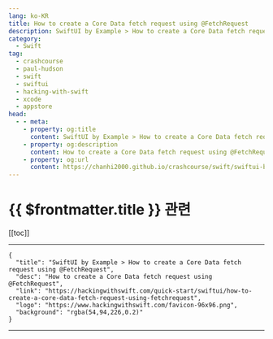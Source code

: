 ```yaml
---
lang: ko-KR
title: How to create a Core Data fetch request using @FetchRequest
description: SwiftUI by Example > How to create a Core Data fetch request using @FetchRequest
category:
  - Swift
tag: 
  - crashcourse
  - paul-hudson
  - swift
  - swiftui
  - hacking-with-swift
  - xcode
  - appstore
head:
  - - meta:
    - property: og:title
      content: SwiftUI by Example > How to create a Core Data fetch request using @FetchRequest
    - property: og:description
      content: How to create a Core Data fetch request using @FetchRequest
    - property: og:url
      content: https://chanhi2000.github.io/crashcourse/swift/swiftui-by-example/21-data/how-to-create-a-core-data-fetch-request-using-fetchrequest.html
---
```


# {{ $frontmatter.title }} 관련

[[toc]]

---

```component VPCard
{
  "title": "SwiftUI by Example > How to create a Core Data fetch request using @FetchRequest",
  "desc": "How to create a Core Data fetch request using @FetchRequest",
  "link": "https://hackingwithswift.com/quick-start/swiftui/how-to-create-a-core-data-fetch-request-using-fetchrequest",
  "logo": "https://www.hackingwithswift.com/favicon-96x96.png",
  "background": "rgba(54,94,226,0.2)"
}
```

---

<TagLinks />